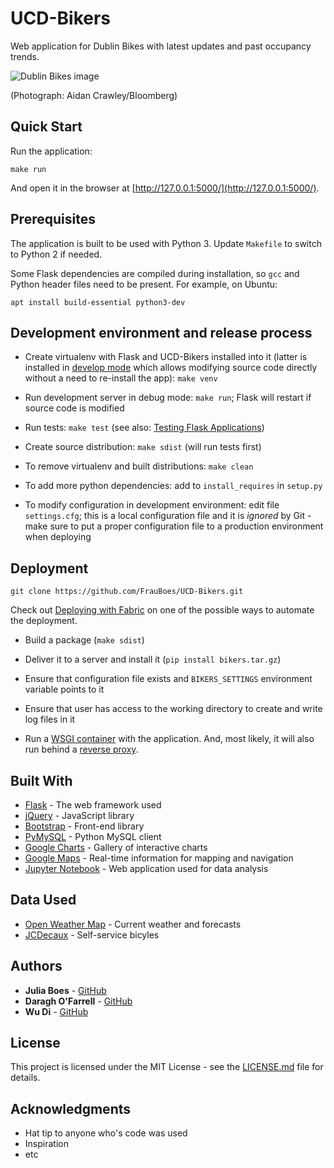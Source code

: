 # UCD-Bikers

Web application for Dublin Bikes with latest updates and past occupancy trends.


![Dublin Bikes image](https://user-images.githubusercontent.com/28864823/38957163-ba9fb094-4351-11e8-8a96-3871ca201a09.jpg)

(Photograph: Aidan Crawley/Bloomberg)


## Quick Start

Run the application:

    make run

And open it in the browser at [http://127.0.0.1:5000/](http://127.0.0.1:5000/).



## Prerequisites

The application is built to be used with Python 3. Update `Makefile` to switch to Python 2 if needed.

Some Flask dependencies are compiled during installation, so `gcc` and Python header files need to be present.
For example, on Ubuntu:

    apt install build-essential python3-dev



## Development environment and release process

 - Create virtualenv with Flask and UCD-Bikers installed into it (latter is installed in
   [develop mode](http://setuptools.readthedocs.io/en/latest/setuptools.html#development-mode) which allows
   modifying source code directly without a need to re-install the app): `make venv`

 - Run development server in debug mode: `make run`; Flask will restart if source code is modified

 - Run tests: `make test` (see also: [Testing Flask Applications](http://flask.pocoo.org/docs/0.12/testing/))

 - Create source distribution: `make sdist` (will run tests first)

 - To remove virtualenv and built distributions: `make clean`

 - To add more python dependencies: add to `install_requires` in `setup.py`

 - To modify configuration in development environment: edit file `settings.cfg`; this is a local configuration file
   and it is *ignored* by Git - make sure to put a proper configuration file to a production environment when
   deploying


## Deployment


    git clone https://github.com/FrauBoes/UCD-Bikers.git


Check out [Deploying with Fabric](http://flask.pocoo.org/docs/0.12/patterns/fabric/#fabric-deployment) on one of the
possible ways to automate the deployment.

- Build a package (`make sdist`)

- Deliver it to a server and install it (`pip install bikers.tar.gz`)

- Ensure that configuration file exists and `BIKERS_SETTINGS` environment variable points to it

- Ensure that user has access to the working directory to create and write log files in it

- Run a [WSGI container](http://flask.pocoo.org/docs/0.12/deploying/wsgi-standalone/) with the application.
And, most likely, it will also run behind a [reverse proxy](http://flask.pocoo.org/docs/0.12/deploying/wsgi-standalone/#proxy-setups).


## Built With

* [Flask](http://flask.pocoo.org/) - The web framework used
* [jQuery](https://jquery.com/) - JavaScript library
* [Bootstrap](https://getbootstrap.com/) - Front-end library
* [PyMySQL](https://github.com/PyMySQL/PyMySQL) - Python MySQL client
* [Google Charts](https://developers.google.com/chart/) - Gallery of interactive charts
* [Google Maps](https://developers.google.com/maps/) - Real-time information for mapping and navigation
* [Jupyter Notebook](http://jupyter.org/) - Web application used for data analysis


## Data Used

* [Open Weather Map](https://openweathermap.org/) - Current weather and forecasts
* [JCDecaux](https://developer.jcdecaux.com/) - Self-service bicyles


## Authors

* **Julia Boes** - [GitHub](https://github.com/FrauBoes)
* **Daragh O'Farrell** - [GitHub](https://github.com/Basschops)
* **Wu Di** - [GitHub](https://github.com/derekwu90)


## License

This project is licensed under the MIT License - see the [LICENSE.md](LICENSE.md) file for details.


## Acknowledgments

* Hat tip to anyone who's code was used
* Inspiration
* etc
